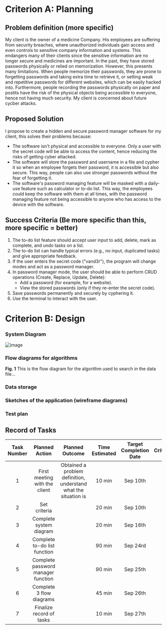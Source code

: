 # Criterion A: Planning

## Problem definition (more specific)
My client is the owner of a medicine Company. His employees are suffering from security breaches, where unauthorized individuals gain access and even controls to sensitive company information and systems. This endangers many of their clients since the sensitive information are no longer secure and medicines are important. In the past, they have stored passwords physically or relied on memorization. However, this presents many limitations. When people memorize their passwords, they are prone to forgetting passwords and taking extra time to retrieve it, or setting weak and repetitive passwords for different websites, which can be easily hacked into. Furthermore, people recording the passwords physically on paper and postits have the risk of the physical objects being accessible to everyone, hence not having much security. My client is concerned about future cycber attacks. 

## Proposed Solution
I propose to create a hidden and secure password manager software for my client, this solves their problems because:
* The software isn't physical and accessible to everyone. Only a user with the secret code will be able to access the content, hence reducing the risks of getting cyber attacked. 
* The software will store the password and username in a file and cypher it so when an employee forgets their password, it is accessible but also secure. This way, people can also use stronger passwords without the fear of forgetting it.
* The software's password managing feature will be masked with a daily-use feature such as calculator or to-do list. This way, the employees could keep the software with them at all times, with the password managing feature not being accessible to anyone who has access to the device with the software. 

## Success Criteria (Be more specific than this, more specific = better)
1. The to-do list feature should accept user input to add, delete, mark as complete, and undo tasks on a list. 
1. The to-do list can handle typical errors (e.g., no input, duplicated tasks) and give appropriate feedback.
1. If the user enters the secret code ("vand3r"), the program will change modes and act as a password manager.
1. In password manager mode, the user should be able to perform CRUD operations (Create, Replace, Update, Delete):
   * Add a password (for example, for a website).
   * View the stored passwords (only if they re-enter the secret code).
1. Save passwords permanently and securely by cyphering it. 
1. Use the terminal to interact with the user.

# Criterion B: Design

### System Diagram
![image](https://github.com/user-attachments/assets/5b671491-2f86-4368-bba6-4f4fe9858dab)


### Flow diagrams for algorithms

**Fig. 1** This is the flow diagram for the algorithm used to search in the data file...

### Data storage

### Sketches of the application (wireframe diagrams)

### Test plan


## Record of Tasks
| Task Number |           Planned Action           |                         Planned Outcome                         | Time Estimated | Target Completion Date | Criterion |
|:-----------:|:----------------------------------:|:---------------------------------------------------------------:|:--------------:|:----------------------:|:---------:|
| 1           | First meeting with the client      | Obtained a problem definition, understand what the situation is | 10 min         | Sep 10th               | A         |
| 2           | Set criteria                       |                                                                 | 20 min         | Sep 10th               | A         |
| 3           | Complete system diagram            |                                                                 | 20 min         | Sep 16th               | B         |
| 4           | Complete to-do list function       |                                                                 | 90 min         | Sep 24rd               | C         |
| 5           | Complete password manager function |                                                                 | 90 min         | Sep 25th               | C         |
| 6           | Complete 3 flow diagrams           |                                                                 | 45 min         | Sep 26th               | B         |
| 7           | Finalize record of tasks           |                                                                 | 10 min         | Sep 27th               | B         |

